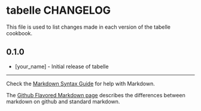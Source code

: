 tabelle CHANGELOG
=================

This file is used to list changes made in each version of the tabelle cookbook.

0.1.0
-----
- [your_name] - Initial release of tabelle

- - -
Check the [Markdown Syntax Guide](http://daringfireball.net/projects/markdown/syntax) for help with Markdown.

The [Github Flavored Markdown page](http://github.github.com/github-flavored-markdown/) describes the differences between markdown on github and standard markdown.
